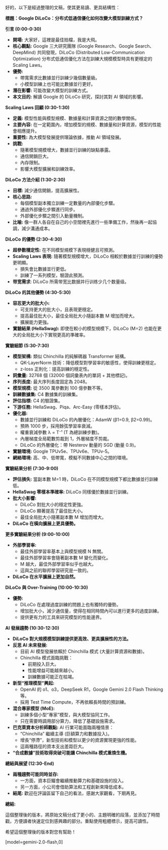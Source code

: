 好的，以下是經過整理的文稿，使其更易讀、更具結構性：

**標題：Google DiLoCo：分布式低通信優化如何改變大模型訓練方式？**

**引言 (0:00-0:30)**

*   **開場:** 大家好，這裡是最佳拍檔，我是大飛。
*   **核心觀點:** Google 三大研究團隊 (Google Research、Google Search、DeepMind) 共同發現，DiLoCo (Distributed Low-Communication Optimization) 分布式低通信優化方法在訓練大規模模型時具有更穩定的 Scaling Laws。
*   **優勢:**
    *   帶寬需求比數據並行訓練少幾個數量級。
    *   小模型訓練上也可能比數據並行更好。
*   **潛在影響:** 可能改變大模型的訓練方式。
*   **本文目的:** 解讀 Google 的 DiLoCo 研究，探討其對 AI 領域的影響。

**Scaling Laws 回顧 (0:30-1:30)**

*   **定義:** 模型性能與模型規模、數據量和計算資源之間的數學關係。
*   **主要內容:** 在一定範圍內，增加模型的規模、數據量和計算資源，模型的性能會相應提升。
*   **重要性:** 為大模型發展提供理論依據，推動 AI 領域發展。
*   **挑戰:**
    *   隨著模型規模增大，數據並行訓練的缺點暴露。
    *   通信開銷巨大。
    *   內存限制。
    *   影響大模型擴展和訓練效率。

**DiLoCo 方法介紹 (1:30-2:30)**

*   **目標:** 減少通信開銷，提高擴展性。
*   **核心思路:**
    *   每個模型副本獨立訓練一定數量的內部優化步驟。
    *   通過外部優化步驟進行同步。
    *   外部優化步驟之間引入動量機制。
*   **比喻:** 像一群人各自在自己的小空間裡先進行一些準備工作，然後再一起協調，減少溝通成本。

**DiLoCo 的優勢 (2:30-4:30)**

*   **超參數穩定性:** 在不同模型規模下表現穩健且可預測。
*   **Scaling Laws 表現:** 隨著模型規模增大，DiLoCo 相較於數據並行訓練的優勢更明顯。
    *   損失會比數據並行更低。
    *   訓練了一系列模型，驗證此預測。
*   **带宽需求**: DiLoCo 所需带宽比数据并行训练少几个数量级。

**DiLoCo 的其他優勢 (4:30-5:30)**

*   **容忍更大的批大小:**
    *   可支持更大的批大小，且表現更穩定。
    *   提高最佳批大小，最佳全局批大小隨副本數 M 增加而增大。
    *   擴展能力更強。
*   **實驗結果 (HellaSwag):** 即使在較小的模型規模下，DiLoCo (M=2) 也能在更大的全局批大小下實現更高的準確率。

**實驗細節 (5:30-7:30)**

*   **模型架構:** 類似 Chinchilla 的純解碼器 Transformer 結構。
    *   QK-LayerNorm 技術：降低模型對學習率的敏感性，使得訓練更穩定。
    *   z-loss 正則化：提高訓練的穩定性。
*   **詞彙量:** 32768 個 (32000 個詞彙表內的單詞 + 其他標記)。
*   **序列長度:** 最大序列長度固定為 2048。
*   **模型規模:** 從 3500 萬參數到 100 億參數不等。
*   **訓練數據集:** C4 數據集的訓練集。
*   **評估指標:** C4 的驗證集。
*   **下游任務:** HellaSwag、Piqa、Arc-Easy (零樣本評估)。
*   **優化器:**
    *   數據並行訓練和 DiLoCo 的內層優化：AdamW (β1=0.9, β2=0.99)。
    *   預熱 1000 步，採用餘弦學習率衰減。
    *   權重衰減參數 λ = T⁻¹ (T 為總訓練步數)。
    *   內層梯度全局範數剪裁到 1，外層梯度不剪裁。
    *   DiLoCo 的外層優化：帶 Nesterov 動量的 SGD (動量 0.9)。
*   **實驗環境:** Google TPUv5e、TPUv6e、TPUv-5。
*   **網絡環境:** 高、中、低帶寬，模擬不同數據中心之間的環境。

**實驗結果分析 (7:30-9:00)**

*   **評估損失:** 當副本數 M=1 時，DiLoCo 在不同模型規模下都比數據並行訓練低。
*   **HellaSwag 零樣本準確率:** DiLoCo 同樣優於數據並行訓練。
*   **批大小影響:**
    *   DiLoCo 對批大小的穩定性更強。
    *   DiLoCo 顯著提高了最佳批大小。
    *   最佳全局批大小隨著副本數 M 增加而增大。
*   **DiLoCo 在橫向擴展上更具優勢。**

**更多實驗結果分析 (9:00-10:00)**

*   **外部學習率:**
    *   最佳外部學習率基本上與模型規模 N 無關。
    *   最佳外部學習率會隨著副本數 M 變化而變化。
    *   M 越大，最佳外部學習率似乎也越大。
    *   這與之前的聯邦學習研究是一致的。
*   **DiLoCo 在水平擴展上更加自然。**

**DiLoCo 與 Over-Training (10:00-10:30)**

*   **優勢:**
    *   DiLoCo 在處理過度訓練的問題上也有獨特的優勢。
    *   增加批大小，減少通信量，使得在相同時間內可以進行更多的過度訓練。
    *   提供更有力的工具來研究模型的性能邊界。

**AI 發展趨勢 (10:30-12:30)**

*   **DiLoCo 對大規模模型訓練提供更高效、更具擴展性的方法。**
*   **反思 AI 未來發展:**
    *   目前 AI 模型發展依賴於 Chinchilla 模式 (大量計算資源和數據)。
    *   Chinchilla 模式面臨挑戰：
        *   前期投入巨大。
        *   性能增益可能越來越小。
        *   訓練數據可能正在枯竭。
*   **新型“推理模型”興起:**
    *   OpenAI 的 o1、o3，DeepSeek R1，Google Gemini 2.0 Flash Thinking 等。
    *   採用 Test Time Compute，不再依賴長時間的預訓練。
*   **混合專家模型 (MoE):**
    *   訓練多個小型“專家”模型，與大模型協同工作。
    *   只在需要時調用部分算力，降低了基礎設施需求。
*   **巴克萊資本分析師觀點:** AI 行業可能面臨兩種情景：
    *   “Chinchilla” 繼續主導 (巨額算力和數據投入)。
    *   增長“停滯”，新型技術和模型以更少的資源實現更強的性能。
    *   這兩種路徑的資本支出差距巨大。
*   **“合成數據”技術取得突破可能讓 Chinchilla 模式重煥生機。**

**總結與展望 (12:30-End)**

*   **兩種趨勢可能同時並存:**
    *   一方面，資本巨鱷會繼續推動算力和基礎設施的投入。
    *   另一方面，小公司會借助算法和工程創新來降低成本。
*   **結尾:** 歡迎在評論區留下自己的看法，感謝大家觀看，下期再見。

**總結:**

這個整理後的版本，將原始文稿分成了更小的、主題明確的段落，並添加了時間戳，方便讀者快速定位到感興趣的部分。重點使用粗體標示，提高可讀性。

希望這個整理後的版本對您有幫助！

[model=gemini-2.0-flash,0]

